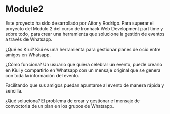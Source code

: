 # Module2

Este proyecto ha sido desarrollado por Aitor y Rodrigo. Para superar el proyecto del Modulo 2 del curso de Ironhack Web Development part time y sobre todo, para crear una herramienta que solucione la gestión de eventos a través de Whatsapp.


¿Qué es Kiui?
Kiui es una herramienta para gestionar planes de ocio entre amigos en Whatsapp.

¿Cómo funciona?
Un usuario que quiera celebrar un evento, puede crearlo en Kiui y compartirlo en Whatsapp con un mensaje original que se genera con toda la información del evento.

Facilitando que sus amigos puedan apuntarse al evento de manera rápida y sencilla.

¿Qué soluciona?
El problema de crear y gestionar el mensaje de convoctoria de un plan en los grupos de Whatsapp.

